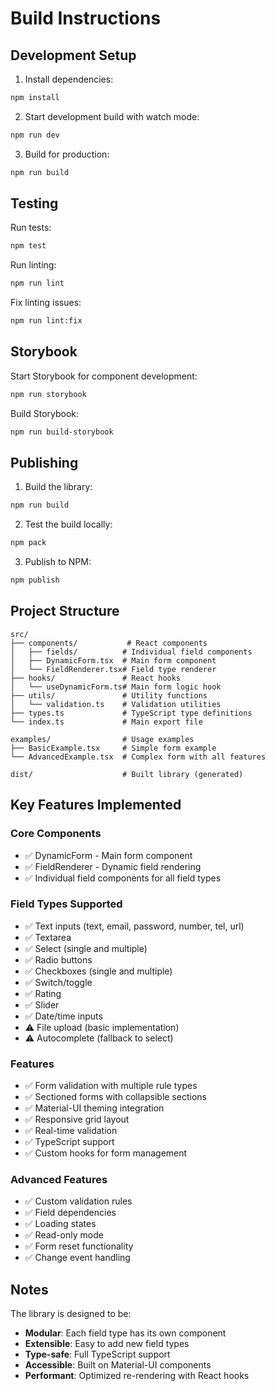 # Build Instructions

## Development Setup

1. Install dependencies:
```bash
npm install
```

2. Start development build with watch mode:
```bash
npm run dev
```

3. Build for production:
```bash
npm run build
```

## Testing

Run tests:
```bash
npm test
```

Run linting:
```bash
npm run lint
```

Fix linting issues:
```bash
npm run lint:fix
```

## Storybook

Start Storybook for component development:
```bash
npm run storybook
```

Build Storybook:
```bash
npm run build-storybook
```

## Publishing

1. Build the library:
```bash
npm run build
```

2. Test the build locally:
```bash
npm pack
```

3. Publish to NPM:
```bash
npm publish
```

## Project Structure

```
src/
├── components/           # React components
│   ├── fields/          # Individual field components
│   ├── DynamicForm.tsx  # Main form component
│   └── FieldRenderer.tsx# Field type renderer
├── hooks/               # React hooks
│   └── useDynamicForm.ts# Main form logic hook
├── utils/               # Utility functions
│   └── validation.ts    # Validation utilities
├── types.ts             # TypeScript type definitions
└── index.ts             # Main export file

examples/                # Usage examples
├── BasicExample.tsx     # Simple form example
└── AdvancedExample.tsx  # Complex form with all features

dist/                    # Built library (generated)
```

## Key Features Implemented

### Core Components
- ✅ DynamicForm - Main form component
- ✅ FieldRenderer - Dynamic field rendering
- ✅ Individual field components for all field types

### Field Types Supported
- ✅ Text inputs (text, email, password, number, tel, url)
- ✅ Textarea
- ✅ Select (single and multiple)
- ✅ Radio buttons
- ✅ Checkboxes (single and multiple)
- ✅ Switch/toggle
- ✅ Rating
- ✅ Slider
- ✅ Date/time inputs
- ⚠️  File upload (basic implementation)
- ⚠️  Autocomplete (fallback to select)

### Features
- ✅ Form validation with multiple rule types
- ✅ Sectioned forms with collapsible sections
- ✅ Material-UI theming integration
- ✅ Responsive grid layout
- ✅ Real-time validation
- ✅ TypeScript support
- ✅ Custom hooks for form management

### Advanced Features
- ✅ Custom validation rules
- ✅ Field dependencies
- ✅ Loading states
- ✅ Read-only mode
- ✅ Form reset functionality
- ✅ Change event handling

## Notes

The library is designed to be:
- **Modular**: Each field type has its own component
- **Extensible**: Easy to add new field types
- **Type-safe**: Full TypeScript support
- **Accessible**: Built on Material-UI components
- **Performant**: Optimized re-rendering with React hooks
